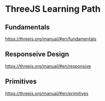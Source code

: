 # ThreeJS Learning Path

## Fundamentals

https://threejs.org/manual/#en/fundamentals

## Responseive Design

https://threejs.org/manual/#en/responsive

## Primitives

https://threejs.org/manual/#en/primitives